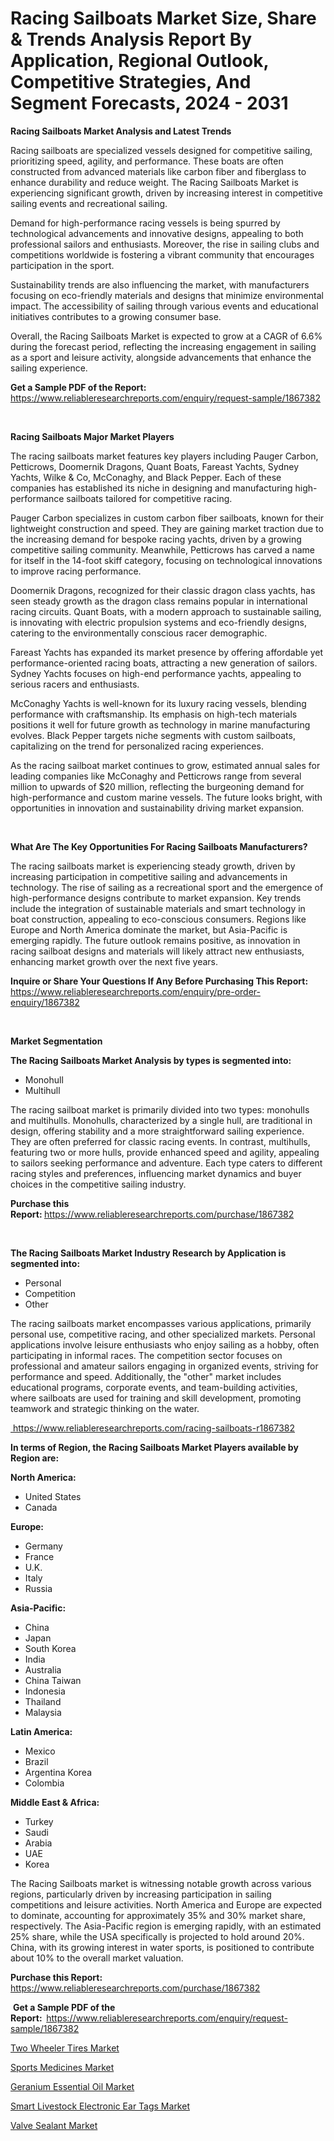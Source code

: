 <p><h1>Racing Sailboats Market Size, Share & Trends Analysis Report By Application, Regional Outlook, Competitive Strategies, And Segment Forecasts, 2024 - 2031</h1></p><p><strong>Racing Sailboats Market Analysis and Latest Trends</strong></p>
<p><p>Racing sailboats are specialized vessels designed for competitive sailing, prioritizing speed, agility, and performance. These boats are often constructed from advanced materials like carbon fiber and fiberglass to enhance durability and reduce weight. The Racing Sailboats Market is experiencing significant growth, driven by increasing interest in competitive sailing events and recreational sailing. </p><p>Demand for high-performance racing vessels is being spurred by technological advancements and innovative designs, appealing to both professional sailors and enthusiasts. Moreover, the rise in sailing clubs and competitions worldwide is fostering a vibrant community that encourages participation in the sport. </p><p>Sustainability trends are also influencing the market, with manufacturers focusing on eco-friendly materials and designs that minimize environmental impact. The accessibility of sailing through various events and educational initiatives contributes to a growing consumer base. </p><p>Overall, the Racing Sailboats Market is expected to grow at a CAGR of 6.6% during the forecast period, reflecting the increasing engagement in sailing as a sport and leisure activity, alongside advancements that enhance the sailing experience.</p></p>
<p><strong>Get a Sample PDF of the Report:&nbsp;</strong> <a href="https://www.reliableresearchreports.com/enquiry/request-sample/1867382?utm_campaign=16&utm_medium=2&utm_source=Github&utm_content=ia&utm_term=02112024&utm_id=racing-sailboats">https://www.reliableresearchreports.com/enquiry/request-sample/1867382</a></p>
<p>&nbsp;</p>
<p><strong>Racing Sailboats Major Market Players</strong></p>
<p><p>The racing sailboats market features key players including Pauger Carbon, Petticrows, Doomernik Dragons, Quant Boats, Fareast Yachts, Sydney Yachts, Wilke & Co, McConaghy, and Black Pepper. Each of these companies has established its niche in designing and manufacturing high-performance sailboats tailored for competitive racing.</p><p>Pauger Carbon specializes in custom carbon fiber sailboats, known for their lightweight construction and speed. They are gaining market traction due to the increasing demand for bespoke racing yachts, driven by a growing competitive sailing community. Meanwhile, Petticrows has carved a name for itself in the 14-foot skiff category, focusing on technological innovations to improve racing performance.</p><p>Doomernik Dragons, recognized for their classic dragon class yachts, has seen steady growth as the dragon class remains popular in international racing circuits. Quant Boats, with a modern approach to sustainable sailing, is innovating with electric propulsion systems and eco-friendly designs, catering to the environmentally conscious racer demographic.</p><p>Fareast Yachts has expanded its market presence by offering affordable yet performance-oriented racing boats, attracting a new generation of sailors. Sydney Yachts focuses on high-end performance yachts, appealing to serious racers and enthusiasts.</p><p>McConaghy Yachts is well-known for its luxury racing vessels, blending performance with craftsmanship. Its emphasis on high-tech materials positions it well for future growth as technology in marine manufacturing evolves. Black Pepper targets niche segments with custom sailboats, capitalizing on the trend for personalized racing experiences.</p><p>As the racing sailboat market continues to grow, estimated annual sales for leading companies like McConaghy and Petticrows range from several million to upwards of $20 million, reflecting the burgeoning demand for high-performance and custom marine vessels. The future looks bright, with opportunities in innovation and sustainability driving market expansion.</p></p>
<p>&nbsp;</p>
<p><strong>What Are The Key Opportunities For Racing Sailboats Manufacturers?</strong></p>
<p><p>The racing sailboats market is experiencing steady growth, driven by increasing participation in competitive sailing and advancements in technology. The rise of sailing as a recreational sport and the emergence of high-performance designs contribute to market expansion. Key trends include the integration of sustainable materials and smart technology in boat construction, appealing to eco-conscious consumers. Regions like Europe and North America dominate the market, but Asia-Pacific is emerging rapidly. The future outlook remains positive, as innovation in racing sailboat designs and materials will likely attract new enthusiasts, enhancing market growth over the next five years.</p></p>
<p><strong>Inquire or Share Your Questions If Any Before Purchasing This Report:</strong> <a href="https://www.reliableresearchreports.com/enquiry/pre-order-enquiry/1867382?utm_campaign=16&utm_medium=2&utm_source=Github&utm_content=ia&utm_term=02112024&utm_id=racing-sailboats">https://www.reliableresearchreports.com/enquiry/pre-order-enquiry/1867382</a></p>
<p>&nbsp;</p>
<p><strong>Market Segmentation</strong></p>
<p><strong>The Racing Sailboats Market Analysis by types is segmented into:</strong></p>
<p><ul><li>Monohull</li><li>Multihull</li></ul></p>
<p><p>The racing sailboat market is primarily divided into two types: monohulls and multihulls. Monohulls, characterized by a single hull, are traditional in design, offering stability and a more straightforward sailing experience. They are often preferred for classic racing events. In contrast, multihulls, featuring two or more hulls, provide enhanced speed and agility, appealing to sailors seeking performance and adventure. Each type caters to different racing styles and preferences, influencing market dynamics and buyer choices in the competitive sailing industry.</p></p>
<p><strong>Purchase this Report:&nbsp;</strong><a href="https://www.reliableresearchreports.com/purchase/1867382?utm_campaign=16&utm_medium=2&utm_source=Github&utm_content=ia&utm_term=02112024&utm_id=racing-sailboats">https://www.reliableresearchreports.com/purchase/1867382</a></p>
<p>&nbsp;</p>
<p><strong>The Racing Sailboats Market Industry Research by Application is segmented into:</strong></p>
<p><ul><li>Personal</li><li>Competition</li><li>Other</li></ul></p>
<p><p>The racing sailboats market encompasses various applications, primarily personal use, competitive racing, and other specialized markets. Personal applications involve leisure enthusiasts who enjoy sailing as a hobby, often participating in informal races. The competition sector focuses on professional and amateur sailors engaging in organized events, striving for performance and speed. Additionally, the "other" market includes educational programs, corporate events, and team-building activities, where sailboats are used for training and skill development, promoting teamwork and strategic thinking on the water.</p></p>
<p><a href="https://www.reliableresearchreports.com/racing-sailboats-r1867382?utm_campaign=16&utm_medium=2&utm_source=Github&utm_content=ia&utm_term=02112024&utm_id=racing-sailboats">&nbsp;https://www.reliableresearchreports.com/racing-sailboats-r1867382</a></p>
<p><strong>In terms of Region, the Racing Sailboats Market Players available by Region are:</strong></p>
<p>
    <p> <strong> North America: </strong>
        <ul>
            <li>United States</li>
            <li>Canada</li>
        </ul>
        </p> 
    <p> <strong> Europe: </strong>
        <ul>
            <li>Germany</li>
            <li>France</li>
            <li>U.K.</li>
            <li>Italy</li>
            <li>Russia</li>
        </ul>
        </p> 
    <p> <strong> Asia-Pacific: </strong>
        <ul>
            <li>China</li>
            <li>Japan</li>
            <li>South Korea</li>
            <li>India</li>
            <li>Australia</li>
            <li>China Taiwan</li>
            <li>Indonesia</li>
            <li>Thailand</li>
            <li>Malaysia</li>
        </ul>
        </p> 
    <p> <strong> Latin America: </strong>
        <ul>
            <li>Mexico</li>
            <li>Brazil</li>
            <li>Argentina Korea</li>
            <li>Colombia</li>
        </ul>
        </p> 
    <p> <strong> Middle East & Africa: </strong>
        <ul>
            <li>Turkey</li>
            <li>Saudi</li>
            <li>Arabia</li>
            <li>UAE</li>
            <li>Korea</li>
        </ul>
    </p>
    </p>
<p><p>The Racing Sailboats market is witnessing notable growth across various regions, particularly driven by increasing participation in sailing competitions and leisure activities. North America and Europe are expected to dominate, accounting for approximately 35% and 30% market share, respectively. The Asia-Pacific region is emerging rapidly, with an estimated 25% share, while the USA specifically is projected to hold around 20%. China, with its growing interest in water sports, is positioned to contribute about 10% to the overall market valuation.</p></p>
<p><strong>Purchase this Report: </strong><a href="https://www.reliableresearchreports.com/purchase/1867382?utm_campaign=16&utm_medium=2&utm_source=Github&utm_content=ia&utm_term=02112024&utm_id=racing-sailboats">https://www.reliableresearchreports.com/purchase/1867382</a></p>
<p>&nbsp;<strong>Get a Sample PDF of the Report:&nbsp;&nbsp;</strong><a href="https://www.reliableresearchreports.com/enquiry/request-sample/1867382?utm_campaign=16&utm_medium=2&utm_source=Github&utm_content=ia&utm_term=02112024&utm_id=racing-sailboats">https://www.reliableresearchreports.com/enquiry/request-sample/1867382</a></p>
<p><strong></strong></p>
<p><p><a href="https://github.com/mynearvphamillwd7/Market-Research-Report-List-1/blob/main/two-wheeler-tires-market.md?utm_campaign=16&utm_medium=2&utm_source=Github&utm_content=ia&utm_term=02112024&utm_id=racing-sailboats">Two Wheeler Tires Market</a></p><p><a href="https://issuu.com/reportprime-2/docs/sports-medicines-market-size-2030.p_532a6a21937bbf?utm_campaign=16&utm_medium=2&utm_source=Github&utm_content=ia&utm_term=02112024&utm_id=racing-sailboats">Sports Medicines Market</a></p><p><a href="https://medium.com/@alkbshrblevitzpf/the-global-geranium-essential-oil-market-is-at-the-forefront-of-innovation-driving-rapid-06b8821e4dba?utm_campaign=16&utm_medium=2&utm_source=Github&utm_content=ia&utm_term=02112024&utm_id=racing-sailboats">Geranium Essential Oil Market</a></p><p><a href="https://www.linkedin.com/pulse/smart-livestock-electronic-ear-tags-market-transformation-bm5kc?utm_campaign=16&utm_medium=2&utm_source=Github&utm_content=ia&utm_term=02112024&utm_id=racing-sailboats">Smart Livestock Electronic Ear Tags Market</a></p><p><a href="https://medium.com/@laurettae0ac/the-valve-sealant-market-is-experiencing-higher-than-anticipated-demand-compared-to-pre-pandemic-e0d274c35735?utm_campaign=16&utm_medium=2&utm_source=Github&utm_content=ia&utm_term=02112024&utm_id=racing-sailboats">Valve Sealant Market</a></p></p>